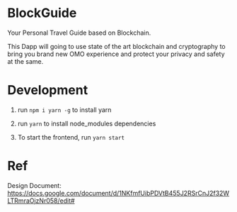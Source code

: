 # BlockGuide

Your Personal Travel Guide based on Blockchain.

This Dapp will going to use state of the art blockchain and cryptography to bring you brand new OMO experience and protect your privacy and safety at the same.

# Development

1. run `npm i yarn -g` to install yarn

2. run `yarn` to install node_modules dependencies

3. To start the frontend, run `yarn start`

# Ref

Design Document: https://docs.google.com/document/d/1NKfmfUibPDVtB455J2RSrCnJ2f32WLTRmraOjzNr058/edit#
